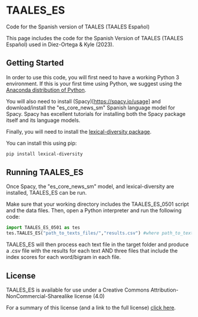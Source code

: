 # TAALES_ES
Code for the Spanish version of TAALES (TAALES Español)

This page includes the code for the Spanish Version of TAALES (TAALES Español) used in Diez-Ortega & Kyle (2023).

## Getting Started
In order to use this code, you will first need to have a working Python 3 environment. If this is your first time using Python, we suggest using the [Anaconda distribution of Python](https://www.anaconda.com/).

You will also need to install (Spacy)[https://spacy.io/usage] and download/install the "es_core_news_sm" Spanish language model for Spacy. Spacy has excellent tutorials for installing both the Spacy package itself and its language models.

Finally, you will need to install the [lexical-diversity package](https://pypi.org/project/lexical-diversity/).

You can install this using pip:

```bash
pip install lexical-diversity
```

## Running TAALES_ES
Once Spacy, the "es_core_news_sm" model, and lexical-diversity are installed, TAALES_ES can be run.

Make sure that your working directory includes the TAALES_ES_0501 script and the data files. Then, open a Python interpreter and run the following code:

```python
import TAALES_ES_0501 as tes
tes.TAALES_ES("path_to_texts_files/","results.csv") #where path_to_texts_files/ is the name of the folder that your text files are in
```

TAALES_ES will then process each text file in the target folder and produce a .csv file with the results for each text AND three files that include the index scores for each word/bigram in each file.

## License
TAALES_ES is available for use under a Creative Commons Attribution-NonCommercial-Sharealike license (4.0)

For a summary of this license (and a link to the full license) <a href="https://creativecommons.org/licenses/by-nc-sa/4.0/" target="_blank">click here</a>.